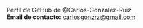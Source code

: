Perfil de GitHub de @Carlos-Gonzalez-Ruiz<br>
<b>Email de contacto:</b> carlosgonzrz@gmail.com<br>
<!---
Carlos-Gonzalez-Ruiz/Carlos-Gonzalez-Ruiz is a ✨ special ✨ repository because its `README.md` (this file) appears on your GitHub profile.
You can click the Preview link to take a look at your changes.
--->

